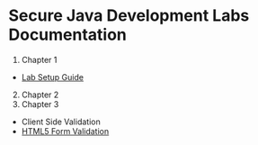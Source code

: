 # Secure Java Development Labs Documentation


 1. Chapter 1
  - [Lab Setup Guide](docs/ch1/lab_setup_guide.md)
 2. Chapter 2
 3. Chapter 3
  - Client Side Validation
   - [HTML5 Form Validation](docs/ch3/html5_regex.html)

